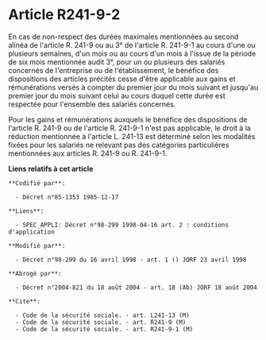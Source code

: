 # Article R241-9-2

En cas de non-respect des durées maximales mentionnées au second alinéa de l'article R. 241-9 ou au 3° de l'article R.
241-9-1 au cours d'une ou plusieurs semaines, d'un mois ou au cours d'un mois à l'issue de la période de six mois mentionnée
audit 3°, pour un ou plusieurs des salariés concernés de l'entreprise ou de l'établissement, le bénéfice des dispositions des
articles précités cesse d'être applicable aux gains et rémunérations versés à compter du premier jour du mois suivant et
jusqu'au premier jour du mois suivant celui au cours duquel cette durée est respectée pour l'ensemble des salariés concernés.

Pour les gains et rémunérations auxquels le bénéfice des dispositions de l'article R. 241-9 ou de l'article R. 241-9-1 n'est
pas applicable, le droit à la réduction mentionnée à l'article L. 241-13 est déterminé selon les modalités fixées pour les
salariés ne relevant pas des catégories particulières mentionnées aux articles R. 241-9 ou R. 241-9-1.

**Liens relatifs à cet article**

	**Codifié par**:

	  - Décret n°85-1353 1985-12-17

	**Liens**:

	  - SPEC_APPLI: Décret n°98-299 1998-04-16 art. 2 : conditions d'application

	**Modifié par**:

	  - Décret n°98-299 du 16 avril 1998 - art. 1 () JORF 23 avril 1998

	**Abrogé par**:

	  - Décret n°2004-821 du 18 août 2004 - art. 18 (Ab) JORF 18 août 2004

	**Cite**:

	  - Code de la sécurité sociale. - art. L241-13 (M)
	  - Code de la sécurité sociale. - art. R241-9 (M)
	  - Code de la sécurité sociale. - art. R241-9-1 (M)
